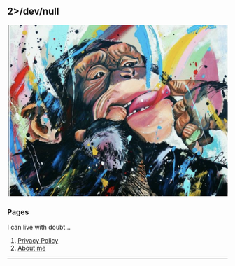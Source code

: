 ## 2>/dev/null

![Image Not Found](/media/markdown-guidance/monkeybanner.png)

### Pages

I can live with doubt...



1. [Privacy Policy](privacy_policy.html)
2. [About me](about_me.html)

---






